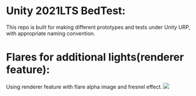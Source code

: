 # Unity 2021LTS BedTest: 
This repo is built for making different prototypes and tests under Unity URP, with appropriate naming convention. 

# Flares for additional lights(renderer feature): 
Using renderer feature with flare alpha image and fresnel effect. 
<img src="https://i.imgur.com/2P3FuWW.png" alt=" " title="flareURP">

